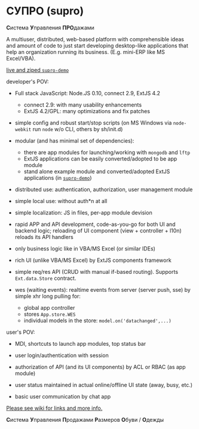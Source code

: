 СУПРО (supro)
=====

**С**истема **У**правления **ПРО**дажами

A multiuser, distributed, web-based platform with comprehensible
ideas and amount of code to just start developing desktop-like
applications that help an organization running its business.
(E.g. mini-ERP like MS Excel/VBA).

[live and ziped `supro-demo`](https://github.com/suprojs/supro-demo)

developer's POV:

* Full stack JavaScript: Node.JS 0.10, connect 2.9, ExtJS 4.2
  - connect 2.9: with many usability enhancements
  - ExtJS 4.2/GPL: many optimizations and fix patches

* simple config and robust start/stop scripts
 (on MS Windows via `node-webkit` run `node` w/o CLI, others by sh/init.d)

* modular (and has minimal set of dependencies):
  - there are app modules for launching/working with `mongodb` and `lftp`
  - ExtJS applications can be easily converted/adopted to be app module
  - stand alone example module and converted/adopted ExtJS applications (in [`supro-demo`](https://github.com/suprojs/supro-demo))

* distributed use: authentication, authorization, user management module

* simple local use: without auth*n at all

* simple localization: JS in files, per-app module devision

* rapid APP and API development, code-as-you-go for both UI and backend logic;
  reloading of UI component (view + controller + l10n) reloads its API handlers

* only business logic like in VBA/MS Excel (or similar IDEs)

* rich UI (unlike VBA/MS Excel) by ExtJS components framework

* simple req/res API (CRUD with manual if-based routing). Supports `Ext.data.Store` contract.

* wes (waiting events): realtime events from server (server push, sse) by simple xhr long pulling for:
  - global app controller
  - stores `App.store.WES`
  - individual models in the store: `model.on('datachanged',...)`

user's POV:

* MDI, shortcuts to launch app modules, top status bar

* user login/authentication with session

* authorization of API (and its UI components) by ACL or RBAC (as app module)

* user status maintained in actual online/offline UI state (away, busy, etc.)

* basic user communication by chat app

[Please see wiki for links and more info.](https://github.com/suprojs/supro/wiki)

**С**истема **У**правления **П**родажами **Р**азмеров **О**буви / **О**дежды
